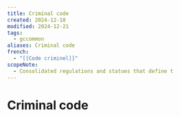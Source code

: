 ```yaml
---
title: Criminal code
created: 2024-12-18
modified: 2024-12-21
tags:
  - gccommon
aliases: Criminal code
french:
  - "[[Code criminel]]"
scopeNote:
  - Consolidated regulations and statues that define t
---
```

# Criminal code

